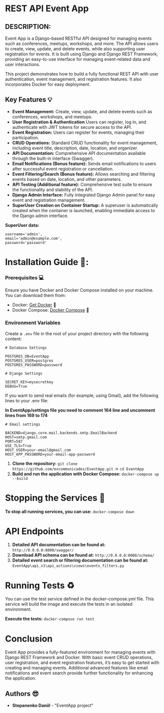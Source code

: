 # REST API Event App

## DESCRIPTION: 

Event App is a Django-based RESTful API designed for managing events such as conferences, meetups, workshops, and more. The API allows users to create, view, update, and delete events, while also supporting user registration for events. It is built using Django and Django REST Framework, providing an easy-to-use interface for managing event-related data and user interactions.

This project demonstrates how to build a fully functional REST API with user authentication, event management, and registration features. It also incorporates Docker for easy deployment.

## Key Features 💡

- **Event Management:** Create, view, update, and delete events such as conferences, workshops, and meetups.
- **User Registration & Authentication** Users can register, log in, and authenticate with JWT tokens for secure access to the API.
- **Event Registration:** Users can register for events, managing their participation.
- **CRUD Operations:** Standard CRUD functionality for event management, including event title, description, date, location, and organizer.
- **API Documentation:** Comprehensive API documentation available through the built-in interface (Swagger).
- **Email Notifications (Bonus feature):** Sends email notifications to users after successful event registration or cancellation.
- **Event Filtering/Search (Bonus feature):** Allows searching and filtering events based on date, location, and other parameters.
- **API Testing (Additional feature):** Comprehensive test suite to ensure the functionality and stability of the API.
- **Django Admin Interface:** Fully integrated Django Admin panel for easy event and registration management.
- **SuperUser Creation on Container Startup:** A superuser is automatically created when the container is launched, enabling immediate access to the Django admin interface.

**SuperUser data:**
```
username='admin',
email='admin@example.com',
password='password'
```


# Installation Guide 📕:

### Prerequisites 💻

Ensure you have Docker and Docker Compose installed on your machine. You can download them from:

- Docker: [Get Docker](https://docs.docker.com/get-docker/) 🐳
- Docker Compose: [Docker Compose](https://docs.docker.com/compose/install/) 🐳

### Environment Variables
Create a `.env` file in the root of your project directory with the following content:
```
# Database Settings

POSTGRES_DB=EventApp
POSTGRES_USER=postgres
POSTGRES_PASSWORD=password

# Django Settings

SECRET_KEY=mysecretkey
DEBUG=True
```
If you want to send real emails (for example, using Gmail), add the following lines to your .env file:

**In EventApp/settings file you need to comment 164 line and uncomment lines from 169 to 174**
```
# Email settings

BACKEND=django.core.mail.backends.smtp.EmailBackend
HOST=smtp.gmail.com
PORT=587
USE_TLS=True
HOST_USER=your-email@gmail.com
HOST_APP_PASSWORD=your-email-app-password
```

1. **Clone the repository:** ```git clone https://github.com/excommunicades/EventApp.git``` -> ```cd EventApp```
2. **Build and run the application with Docker Compose:** ```docker-compose up --build```

# Stopping the Services 🚪


**To stop all running services, you can use:** ```docker-compose down```

# API Endpoints

1. **Detailed API documentation can be found at:** ```http://0.0.0.0:8000/swagger/```
2. **Download API schema can be found at:** ```http://0.0.0.0:8000/schema/```
3. **Detailed event search or filtering documentation can be found at:** ```EventApp\api_v1\api_actions\views\events_filters.py```

# Running Tests ♻️

You can use the test service defined in the docker-compose.yml file. This service will build the image and execute the tests in an isolated environment.

**Execute the tests:** ```docker-compose run test```


# Conclusion

Event App provides a fully-featured environment for managing events with Django REST Framework and Docker. With basic event CRUD operations, user registration, and event registration features, it’s easy to get started with creating and managing events. Additional advanced features like email notifications and event search provide further functionality for enhancing the application.

## Authors 😎

- **Stepanenko Daniil** - "EventApp project"